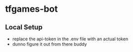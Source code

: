 # tfgames-bot


## Local Setup
- replace the api-token in the .env file with an actual token
- dunno figure it out from there buddy